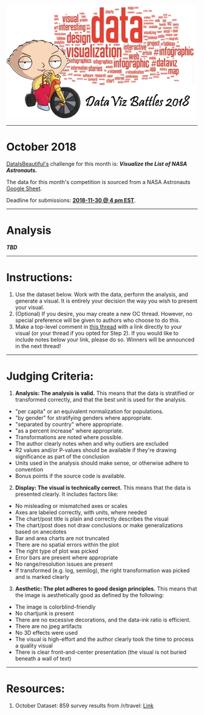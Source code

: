 ![Project Logo](https://github.com/ereidelbach/dataVizBattles/blob/master/dataVizBattlesLogo.jpg)

----

# October 2018

[DataIsBeautiful's](https://www.reddit.com/r/dataisbeautiful/comments/9ud457/battle_dataviz_battle_for_the_month_of_november/) challenge for this month is:  <b><i>Visualize the List of NASA Astronauts.</i></b>

The data for this month's competition is sourced from a NASA Astronauts [Google Sheet](https://docs.google.com/spreadsheets/d/1kG9Jwknb6siBk0nm8lW40ltkJQuXPekc8zXikXp-rdg/edit?hl=en_US&hl=en_US#gid=0).

Deadline for submissions: <b><u>2018-11-30 @ 4 pm EST</u></b>.

---

# Analysis

<b><i>TBD</i></b>

---

# Instructions:

1. Use the dataset below. Work with the data, perform the analysis, and generate a visual. It is entirely your decision the way you wish to present your visual.
2. (Optional) If you desire, you may create a new OC thread. However, no special preference will be given to authors who choose to do this.
3. Make a top-level comment in [this thread](https://www.reddit.com/r/dataisbeautiful/comments/9ud457/battle_dataviz_battle_for_the_month_of_november/) with a link directly to your visual (or your thread if you opted for Step 2). If you would like to include notes below your link, please do so. Winners will be announced in the next thread!

---

# Judging Criteria:

1. <b>Analysis: The analysis is valid.</b>  This means that the data is stratified or transformed correctly, and that the best unit is used for the analysis.
  - "per capita" or an equivalent normalization for populations.
  - "by gender" for stratifying genders where appropriate.
  - "separated by country" where appropriate.
  - "as a percent increase" where appropriate.
  - Transformations are noted where possible.
  - The author clearly notes when and why outliers are excluded
  - R2 values and/or P-values should be available if they're drawing significance as part of the conclusion
  - Units used in the analysis should make sense, or otherwise adhere to convention
  - Bonus points if the source code is available.
2. <b>Display: The visual is technically correct.</b>  This means that the data is presented clearly. It includes factors like:
  - No misleading or mismatched axes or scales
  - Axes are labeled correctly, with units, where needed
  - The chart/post title is plain and correctly describes the visual
  - The chart/post does not draw conclusions or make generalizations based on anecdotes
  - Bar and area charts are not truncated
  - There are no spatial errors within the plot
  - The right type of plot was picked
  - Error bars are present where appropriate
  - No range/resolution issues are present
  - If transformed (e.g. log, semilog), the right transformation was picked and is marked clearly
3. <b>Aesthetic: The plot adheres to good design principles.</b> This means that the image is aesthetically good as defined by the following:
  - The image is colorblind-friendly
  - No chartjunk is present
  - There are no excessive decorations, and the data-ink ratio is efficient.
  - There are no jpeg artifacts
  - No 3D effects were used
  - The visual is high-effort and the author clearly took the time to process a quality visual
  - There is clear front-and-center presentation (the visual is not buried beneath a wall of text)

----

# Resources:

1. October Dataset: 859 survey results from /r/travel: [Link][1]

  [1]: https://redd.it/99foe4
